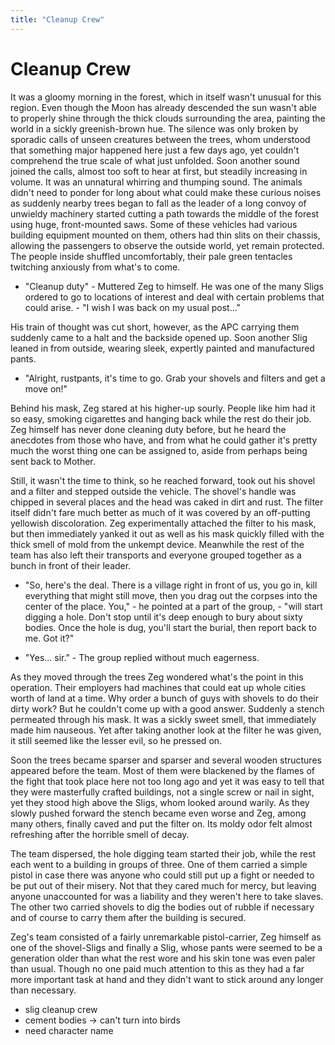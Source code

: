 ```yaml
---
title: "Cleanup Crew"
---
```


# Cleanup Crew

It was a gloomy morning in the forest, which in itself wasn't unusual for this region. Even though
the Moon has already descended the sun wasn't able to properly shine through the thick clouds
surrounding the area, painting the world in a sickly greenish-brown hue. The silence was only broken
by sporadic calls of unseen creatures between the trees, whom understood that something major
happened here just a few days ago, yet couldn't comprehend the true scale of what just unfolded.
Soon another sound joined the calls, almost too soft to hear at first, but steadily increasing in
volume. It was an unnatural whirring and thumping sound. The animals didn't need to ponder for long
about what could make these curious noises as suddenly nearby trees began to fall as the leader of a
long convoy of unwieldy machinery started cutting a path towards the middle of the forest using
huge, front-mounted saws. Some of these vehicles had various building equipment mounted on them,
others had thin slits on their chassis, allowing the passengers to observe the outside world, yet
remain protected. The people inside shuffled uncomfortably, their pale green tentacles twitching
anxiously from what's to come.

- "Cleanup duty" - Muttered Zeg to himself. He was one of the many Sligs ordered to go to locations
  of interest and deal with certain problems that could arise. - "I wish I was back on my usual
  post..."

His train of thought was cut short, however, as the APC carrying them suddenly came to a halt and
the backside opened up. Soon another Slig leaned in from outside, wearing sleek, expertly painted
and manufactured pants.

- "Alright, rustpants, it's time to go. Grab your shovels and filters and get a move on!"

Behind his mask, Zeg stared at his higher-up sourly. People like him had it so easy, smoking
cigarettes and hanging back while the rest do their job. Zeg himself has never done cleaning duty
before, but he heard the anecdotes from those who have, and from what he could gather it's pretty
much the worst thing one can be assigned to, aside from perhaps being sent back to Mother.

Still, it wasn't the time to think, so he reached forward, took out his shovel and a filter and
stepped outside the vehicle. The shovel's handle was chipped in several places and the head was
caked in dirt and rust. The filter itself didn't fare much better as much of it was covered by an
off-putting yellowish discoloration. Zeg experimentally attached the filter to his mask, but then
immediately yanked it out as well as his mask quickly filled with the thick smell of mold from the
unkempt device. Meanwhile the rest of the team has also left their transports and everyone grouped
together as a bunch in front of their leader.

- "So, here's the deal. There is a village right in front of us, you go in, kill everything that
  might still move, then you drag out the corpses into the center of the place. You," - he pointed
  at a part of the group, - "will start digging a hole. Don't stop until it's deep enough to bury
  about sixty bodies. Once the hole is dug, you'll start the burial, then report back to me. Got
  it?"

- "Yes... sir." - The group replied without much eagerness.

As they moved through the trees Zeg wondered what's the point in this operation. Their employers had
machines that could eat up whole cities worth of land at a time. Why order a bunch of guys with
shovels to do their dirty work? But he couldn't come up with a good answer. Suddenly a stench
permeated through his mask. It was a sickly sweet smell, that immediately made him nauseous. Yet
after taking another look at the filter he was given, it still seemed like the lesser evil, so he
pressed on.

Soon the trees became sparser and sparser and several wooden structures appeared before the team.
Most of them were blackened by the flames of the fight that took place here not too long ago and yet
it was easy to tell that they were masterfully crafted buildings, not a single screw or nail in
sight, yet they stood high above the Sligs, whom looked around warily. As they slowly pushed forward
the stench became even worse and Zeg, among many others, finally caved and put the filter on. Its
moldy odor felt almost refreshing after the horrible smell of decay.

The team dispersed, the hole digging team started their job, while the rest each went to a building
in groups of three. One of them carried a simple pistol in case there was anyone who could still put
up a fight or needed to be put out of their misery. Not that they cared much for mercy, but leaving
anyone unaccounted for was a liability and they weren't here to take slaves. The other two carried
shovels to dig the bodies out of rubble if necessary and of course to carry them after the building
is secured.

Zeg's team consisted of a fairly unremarkable pistol-carrier, Zeg himself as one of the
shovel-Sligs and finally a Slig, whose pants were seemed to be a generation older than what the rest
wore and his skin tone was even paler than usual. Though no one paid much attention to this as they
had a far more important task at hand and they didn't want to stick around any longer than necessary.

- slig cleanup crew
- cement bodies -> can't turn into birds
- need character name

